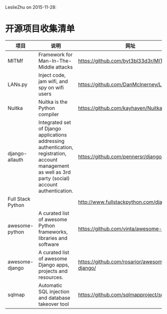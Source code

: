 LeslieZhu on 2015-11-28:


# 开源项目收集清单


项目 | 说明   |网址
-----|---------|----
MITMf|Framework for Man-In-The-Middle attacks|https://github.com/byt3bl33d3r/MITMf
LANs.py|Inject code, jam wifi, and spy on wifi users|https://github.com/DanMcInerney/LANs.py
Nuitka|Nuitka is the Python compiler|https://github.com/kayhayen/Nuitka
django-allauth|Integrated set of Django applications addressing authentication, registration, account management as well as 3rd party (social) account authentication.|https://github.com/pennersr/django-allauth
Full Stack Python||http://www.fullstackpython.com/django.html
awesome-python|A curated list of awesome Python frameworks, libraries and software|https://github.com/vinta/awesome-python
awesome-django|A curated list of awesome Django apps, projects and resources.|https://github.com/rosarior/awesome-django/
sqlmap|Automatic SQL injection and database takeover tool |https://github.com/sqlmapproject/sqlmap
